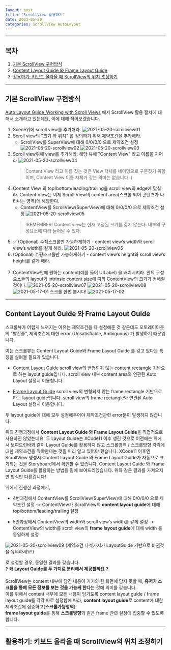 ```yaml
---
layout: post
title: "ScrollView 활용하기"
date: 2021-05-20
categories: ScrollView AutoLayout
---
```

---

## 목차
1. [기본 ScrollView 구현방식](#기본-scrollview-구현방식)
1. [Content Layout Guide 와 Frame Layout Guide](#content-layout-guide-와-frame-layout-guide)
1. [활용하기: 키보드 올라올 때 ScrollView의 위치 조정하기](#활용하기-키보드-올라올-때-scrollview의-위치-조정하기)

---
## 기본 ScrollView 구현방식
[Auto Layout Guide_Working with Scroll Views](https://developer.apple.com/library/archive/documentation/UserExperience/Conceptual/AutolayoutPG/WorkingwithScrollViews.html#//apple_ref/doc/uid/TP40010853-CH24-SW1) 에서 ScrollView 활용 절차에 대해서 소개하고 있는데요, 이에 대해 적어보겠습니다.

1. Scene위에 scroll view를 추가해라.
![2021-05-20-scrollview01](/assets/img/2021-05-20-scrollview01.png)
1. Scroll view의 "크기 와 위치" 를 정의하기 위해 제약조건을 추가해라.
    - ScrollView를 SuperView에 대해 0/0/0/0 으로 제약조건 설정
![2021-05-20-scrollview02](/assets/img/2021-05-20-scrollview02.png)
![2021-05-20-scrollview03](/assets/img/2021-05-20-scrollview03.png)
1. Scroll view위에 view를 추가해라. 해당 뷰에 "Content View" 라고 이름을 지어라
![2021-05-20-scrollview04](/assets/img/2021-05-20-scrollview04.png)
    >Content View 라고 이름 짓는 것은 View 객체를 네이밍으로 구분짓기 위함이며, Content View 이름 자체가 갖는 의미는 없습니다 :)
1. Content View 의 top/bottom/leading/trailing을 scroll view의 edge에 맞춰라. Content View는 이제 Scroll View의 content area(스크롤 되어 콘텐츠가 나타나는 영역)에 해당한다.
    - ContentView를 ScrollView(SuperView)에 대해 0/0/0/0 으로 제약조건 설정
![2021-05-20-scrollview05](/assets/img/2021-05-20-scrollview05.png) 
    >!REMEMBER! 
    Content view는 현재 고정된 크기를 갖지 않는다. 내부의 구성요소에 따라 늘어날 수 있다.  
1. ✅ (Optional) 수직스크롤만 가능하게하기 - content view’s width와 scroll view’s width를 같게 해라.
![2021-05-20-scrollview06](/assets/img/2021-05-20-scrollview06.png)  
1. (Optional) 수평스크롤만 가능하게하기 - content view’s height와 scroll view’s height를 같게 해라.<br><br>
1. ContentView안에 원하는 content(예를 들어 UILabel) 을 배치시켜라. 안의 구성요소들의 layout와 intrinsic content size에 따라 ContentView의 크기가 정해질것이다.
![2021-05-20-scrollview07](/assets/img/2021-05-20-scrollview07.png)
![2021-05-20-scrollview08](/assets/img/2021-05-20-scrollview08.png)  
![2021-05-17-01](/assets/img/2021-05-20-01.png)
스크롤 한번 봅시다!
![2021-05-17-02](/assets/img/2021-05-20-02.gif)

---
## Content Layout Guide 와 Frame Layout Guide

스크롤뷰가 어렵게 느껴지는 이유는 제약조건을 다 설정해준 것 같은데도 오토레이아웃의 "빨간줄", 제약조건에 대한 error (Unsatisfiable, Ambiguous) 가 발생하기 때문입니다.

이는 스크롤뷰는 Content Layout Guide와 Frame Layout Guide 를 갖고 있다는 특징을 살펴볼 필요가 있습니다. 

- [Content Layout Guide](https://developer.apple.com/documentation/uikit/uiscrollview/2865870-contentlayoutguide)
    scroll view의 변형되지 않는 content rectangle 기반으로 하는 layout guide입니다. scroll view 내부 content area와 연관된 Auto Layout 설정시 이용합니다. 

- [Frame Layout Guide](https://developer.apple.com/documentation/uikit/uiscrollview/2865772-framelayoutguide) 
    scroll view의 변형되지 않는 frame rectangle 기반으로 하는 layout guide입니다. scroll view의 frame rectangle와 연관된 Auto Layout 설정시 이용합니다. 

두 layout guide에 대해 모두 설정해주어야 제약조건관련 error문이 발생하지 않습니다.

위의 진행과정에서 <b>Content Layout Guide 와 Frame Layout Guide</b>을 직접적으로 사용하진 않았는데요. 두 Layout Guide는 XCode11 이후 생긴 것으로 이전에는 위에서 보여드린바와 같이 Layout Guide를 활용하지 않고 스크롤영역 / 스크롤방향 각각에 대한 제약조건을 줘야한다는 것을 미리 알고 있어야 했습니다. XCode11 이후엔 ScrollView 생성시 Content Layout Guide 와 Frame Layout Guide가 자동으로 표기되는 것을 Storyboard에서 확인할 수 있습니다. Content Layout Guide 와 Frame Layout Guide를 활용하는 방법을 밑에 보여드리겠습니다. 위와 같은 결과를 가져오지만 방식만 다른겁니다!

위에서 진행한 과정에서,
- 4번과정에서 ContentView를 ScrollView(SuperView)에 대해 0/0/0/0 으로 제약조건 설정 -> ContentView가 ScrollView의 <b>content layout guide</b>에 대해 top/bottom/leading/trailing 설정

- 5번과정에서 ContentView의 width와 scroll view’s width를 같게 설정 -> ContentView의 width를 scroll view의 <b>frame layout guide</b>에 대해 width 를 동일하게 설정

![2021-05-20-scrollview09](/assets/img/2021-05-20-scrollview09.png) 
(제약조건 다섯가지가 LayoutGuide 기반으로 바뀐것을 유의하세요!)

로 설정할 경우, 동일한 결과를 갖습니다.
<br>
:question: <b>왜 Layout Guide를 두 가지로 분리해서 제공할까요</b> :question:

ScrollView는 content 내부에 담긴 내용이 기기의 한 화면에 담지 못할 때, <b>유저가 스크롤을 통해 모든 정보를 보는 것을 가능케 한다</b>는 것에 의미를 갖습니다.<br> 
이를 위해서 content 내부에 모든 내용이 담기도록 content layout guide / frame layout guide를 각각 따로 설정함에 따라, <b>content layout guide</b>로 content에 대한 제약조건에 집중하고(<b>스크롤가능영역</b>)<br> 
<b>frame layout guide</b>를 통해 <b>스크롤방향</b>과 같은 frame 관련 설정에 집중할 수 있도록 합니다.
 
 ---
## 활용하기: 키보드 올라올 때 ScrollView의 위치 조정하기